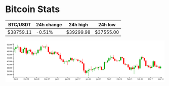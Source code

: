 # Bitcoin Stats

BTC/USDT|24h change|24h high|24h low|
|---|---|---|---|
|$38759.11|-0.51%|$39299.98|$37555.00|

<img src="./chart.svg">
